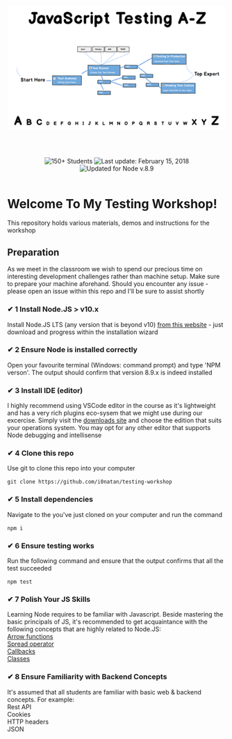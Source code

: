 ![Node.js Testing A to Z](/assets/repo-header.png)

<br/><br/>


<div align="center">
<img src="https://img.shields.io/badge/%E2%9A%99%20Students%20So%20Far%20-%20150+%20-blue.svg" alt="150+ Students"> <img src="https://img.shields.io/badge/%F0%9F%93%85%20Last%20update%20-%20Feb%2015%202018-green.svg" alt="Last update: February 15, 2018"> <img src="https://img.shields.io/badge/%E2%9C%94%20Updated%20For%20Version%20-%20Node%208.9-brightgreen.svg" alt="Updated for Node v.8.9">
	</div>

<br/>

# Welcome To My Testing Workshop!
This repository holds various materials, demos and instructions for the workshop


## Preparation
As we meet in the classroom we wish to spend our precious time on interesting development challenges rather than machine setup. Make sure to prepare your machine aforehand. Should you encounter any issue - please open an issue within this repo and I'll be sure to assist shortly

### ✔ 1 Install Node.JS > v10.x
Install Node.JS LTS (any version that is beyond v10) [from this website](https://nodejs.org/en/) - just download and progress within the installation wizard

### ✔ 2 Ensure Node is installed correctly
Open your favourite terminal (Windows: command prompt) and type 'NPM verson'. The output should confirm that version 8.9.x is indeed installed

### ✔ 3 Install IDE (editor)
I highly recommend using VSCode editor in the course as it's lightweight and has a very rich plugins eco-sysem that we might use during our excercise. Simply visit the [downloads site](https://code.visualstudio.com/download) and choose the edition that suits your operations system. You may opt for any other editor that supports Node debugging and intellisense

### ✔ 4 Clone this repo
Use git to clone this repo into your computer

```
git clone https://github.com/i0natan/testing-workshop
```

### ✔ 5 Install dependencies
Navigate to the you've just cloned on your computer and run the command

```
npm i
```

### ✔ 6 Ensure testing works
Run the following command and ensure that the output confirms that all the test succeeded

```
npm test

```

### ✔ 7 Polish Your JS Skills
Learning Node requires to be familiar with Javascript. Beside mastering the basic principals of JS, it's recommended to get acquaintance with the following concepts that are highly related to Node.JS:
<br/>
[Arrow functions](https://developer.mozilla.org/en-US/docs/Web/JavaScript/Reference/Functions/Arrow_functions)
<br/>
[Spread operator](https://developer.mozilla.org/en-US/docs/Web/JavaScript/Reference/Operators/Spread_syntax)
<br/>
[Callbacks](https://developer.mozilla.org/en-US/docs/Glossary/Callback_function)
<br/>
[Classes](https://developer.mozilla.org/en-US/docs/Web/JavaScript/Reference/Classes)

### ✔ 8 Ensure Familiarity with Backend Concepts
It's assumed that all students are familiar with basic web & backend concepts. For example:
<br/>
Rest API
<br/>
Cookies
<br/>
HTTP headers
<br/>
JSON